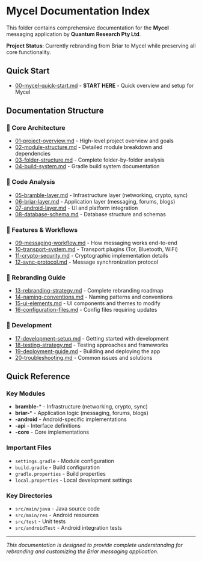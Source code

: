 # Mycel Documentation Index

This folder contains comprehensive documentation for the **Mycel** messaging application by **Quantum Research Pty Ltd**.

**Project Status**: Currently rebranding from Briar to Mycel while preserving all core functionality.

## Quick Start
- [00-mycel-quick-start.md](00-mycel-quick-start.md) - **START HERE** - Quick overview and setup for Mycel

## Documentation Structure

### 📁 Core Architecture
- [01-project-overview.md](01-project-overview.md) - High-level project overview and goals
- [02-module-structure.md](02-module-structure.md) - Detailed module breakdown and dependencies
- [03-folder-structure.md](03-folder-structure.md) - Complete folder-by-folder analysis
- [04-build-system.md](04-build-system.md) - Gradle build system documentation

### 📁 Code Analysis
- [05-bramble-layer.md](05-bramble-layer.md) - Infrastructure layer (networking, crypto, sync)
- [06-briar-layer.md](06-briar-layer.md) - Application layer (messaging, forums, blogs)
- [07-android-layer.md](07-android-layer.md) - UI and platform integration
- [08-database-schema.md](08-database-schema.md) - Database structure and schemas

### 📁 Features & Workflows
- [09-messaging-workflow.md](09-messaging-workflow.md) - How messaging works end-to-end
- [10-transport-system.md](10-transport-system.md) - Transport plugins (Tor, Bluetooth, WiFi)
- [11-crypto-security.md](11-crypto-security.md) - Cryptographic implementation details
- [12-sync-protocol.md](12-sync-protocol.md) - Message synchronization protocol

### 📁 Rebranding Guide
- [13-rebranding-strategy.md](13-rebranding-strategy.md) - Complete rebranding roadmap
- [14-naming-conventions.md](14-naming-conventions.md) - Naming patterns and conventions
- [15-ui-elements.md](15-ui-elements.md) - UI components and themes to modify
- [16-configuration-files.md](16-configuration-files.md) - Config files requiring updates

### 📁 Development
- [17-development-setup.md](17-development-setup.md) - Getting started with development
- [18-testing-strategy.md](18-testing-strategy.md) - Testing approaches and frameworks
- [19-deployment-guide.md](19-deployment-guide.md) - Building and deploying the app
- [20-troubleshooting.md](20-troubleshooting.md) - Common issues and solutions

## Quick Reference

### Key Modules
- **bramble-*** - Infrastructure (networking, crypto, sync)
- **briar-*** - Application logic (messaging, forums, blogs)
- **-android** - Android-specific implementations
- **-api** - Interface definitions
- **-core** - Core implementations

### Important Files
- `settings.gradle` - Module configuration
- `build.gradle` - Build configuration
- `gradle.properties` - Build properties
- `local.properties` - Local development settings

### Key Directories
- `src/main/java` - Java source code
- `src/main/res` - Android resources
- `src/test` - Unit tests
- `src/androidTest` - Android integration tests

---

*This documentation is designed to provide complete understanding for rebranding and customizing the Briar messaging application.*